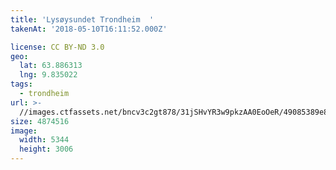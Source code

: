 ```yaml
---
title: 'Lysøysundet Trondheim  '
takenAt: '2018-05-10T16:11:52.000Z'

license: CC BY-ND 3.0
geo:
  lat: 63.886313
  lng: 9.835022
tags:
  - trondheim
url: >-
  //images.ctfassets.net/bncv3c2gt878/31jSHvYR3w9pkzAA0EoOeR/49085389e8570afebfa1257eea299f21/lysysundet-trondheim_41992878182_o
size: 4874516
image:
  width: 5344
  height: 3006
---
```


